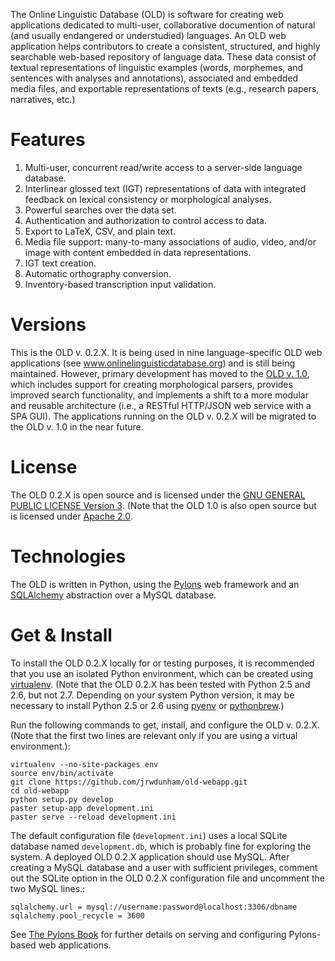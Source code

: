 The Online Linguistic Database (OLD) is software for creating web
applications dedicated to multi-user, collaborative documention of
natural (and usually endangered or understudied) languages. An OLD
web application helps contributors to create a consistent,
structured, and highly searchable web-based repository of language
data. These data consist of textual representations of linguistic
examples (words, morphemes, and sentences with analyses and
annotations), associated and embedded media files, and exportable
representations of texts (e.g., research papers, narratives, etc.)

# Features

1.  Multi-user, concurrent read/write access to a server-side
    language database.
2.  Interlinear glossed text (IGT) representations of data with
    integrated feedback on lexical consistency or morphological
    analyses.
3.  Powerful searches over the data set.
4.  Authentication and authorization to control access to data.
5.  Export to LaTeX, CSV, and plain text.
6.  Media file support: many-to-many associations of audio, video,
    and/or image with content embedded in data representations.
7.  IGT text creation.
8.  Automatic orthography conversion.
9.  Inventory-based transcription input validation.

# Versions

This is the OLD v. 0.2.X. It is being used in nine
language-specific OLD web applications (see
www.onlinelinguisticdatabase.org) and is still being maintained.
However, primary development has moved to the
[OLD v. 1.0](https://github.com/jrwdunham/old), which includes
support for creating morphological parsers, provides improved
search functionality, and implements a shift to a more modular and
reusable architecture (i.e., a RESTful HTTP/JSON web service with a
SPA GUI). The applications running on the OLD v. 0.2.X will be
migrated to the OLD v. 1.0 in the near future.

# License

The OLD 0.2.X is open source and is licensed under the
[GNU GENERAL PUBLIC LICENSE Version 3](https://gnu.org/licenses/gpl.html).
(Note that the OLD 1.0 is also open source but is licensed under
[Apache 2.0](http://www.apache.org/licenses/LICENSE-2.0.txt).

# Technologies

The OLD is written in Python, using the
[Pylons](http://www.pylonsproject.org/projects/pylons-framework/about)
web framework and an [SQLAlchemy](http://www.sqlalchemy.org/)
abstraction over a MySQL database.

# Get & Install

To install the OLD 0.2.X locally for or testing purposes, it is
recommended that you use an isolated Python environment, which can
be created using
[virtualenv](http://www.virtualenv.org/en/latest/virtualenv.html).
(Note that the OLD 0.2.X has been tested with Python 2.5 and 2.6,
but not 2.7. Depending on your system Python version, it may be
necessary to install Python 2.5 or 2.6 using
[pyenv](https://github.com/yyuu/pyenv) or
[pythonbrew](https://github.com/utahta/pythonbrew).)

Run the following commands to get, install, and configure the OLD
v. 0.2.X. (Note that the first two lines are relevant only if you
are using a virtual environment.):

    virtualenv --no-site-packages env
    source env/bin/activate
    git clone https://github.com/jrwdunham/old-webapp.git
    cd old-webapp
    python setup.py develop
    paster setup-app development.ini
    paster serve --reload development.ini

The default configuration file (`development.ini`) uses a local
SQLite database named `development.db`, which is probably fine for
exploring the system. A deployed OLD 0.2.X application should use
MySQL. After creating a MySQL database and a user with sufficient
privileges, comment out the SQLite option in the OLD 0.2.X
configuration file and uncomment the two MySQL lines.:

    sqlalchemy.url = mysql://username:password@localhost:3306/dbname
    sqlalchemy.pool_recycle = 3600

See [The Pylons Book](http://pylonsbook.com/) for further details
on serving and configuring Pylons-based web applications.




